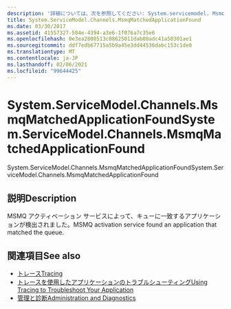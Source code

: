 ```yaml
---
description: '詳細については、次を参照してください: System.servicemodel. MsmqMatchedApplicationFound'
title: System.ServiceModel.Channels.MsmqMatchedApplicationFound
ms.date: 03/30/2017
ms.assetid: 41557327-504e-4394-a3e6-1f076a7c35e6
ms.openlocfilehash: 0e3ea2808513c08625011dab08adc41a50301ae1
ms.sourcegitcommit: ddf7edb67715a5b9a45e3dd44536dabc153c1de0
ms.translationtype: MT
ms.contentlocale: ja-JP
ms.lasthandoff: 02/06/2021
ms.locfileid: "99644425"
---
```

# <a name="systemservicemodelchannelsmsmqmatchedapplicationfound"></a><span data-ttu-id="31c8c-103">System.ServiceModel.Channels.MsmqMatchedApplicationFound</span><span class="sxs-lookup"><span data-stu-id="31c8c-103">System.ServiceModel.Channels.MsmqMatchedApplicationFound</span></span>

<span data-ttu-id="31c8c-104">System.ServiceModel.Channels.MsmqMatchedApplicationFound</span><span class="sxs-lookup"><span data-stu-id="31c8c-104">System.ServiceModel.Channels.MsmqMatchedApplicationFound</span></span>  
  
## <a name="description"></a><span data-ttu-id="31c8c-105">説明</span><span class="sxs-lookup"><span data-stu-id="31c8c-105">Description</span></span>  

 <span data-ttu-id="31c8c-106">MSMQ アクティベーション サービスによって、キューに一致するアプリケーションが検出されました。</span><span class="sxs-lookup"><span data-stu-id="31c8c-106">MSMQ activation service found an application that matched the queue.</span></span>  
  
## <a name="see-also"></a><span data-ttu-id="31c8c-107">関連項目</span><span class="sxs-lookup"><span data-stu-id="31c8c-107">See also</span></span>

- [<span data-ttu-id="31c8c-108">トレース</span><span class="sxs-lookup"><span data-stu-id="31c8c-108">Tracing</span></span>](index.md)
- [<span data-ttu-id="31c8c-109">トレースを使用したアプリケーションのトラブルシューティング</span><span class="sxs-lookup"><span data-stu-id="31c8c-109">Using Tracing to Troubleshoot Your Application</span></span>](using-tracing-to-troubleshoot-your-application.md)
- [<span data-ttu-id="31c8c-110">管理と診断</span><span class="sxs-lookup"><span data-stu-id="31c8c-110">Administration and Diagnostics</span></span>](../index.md)
